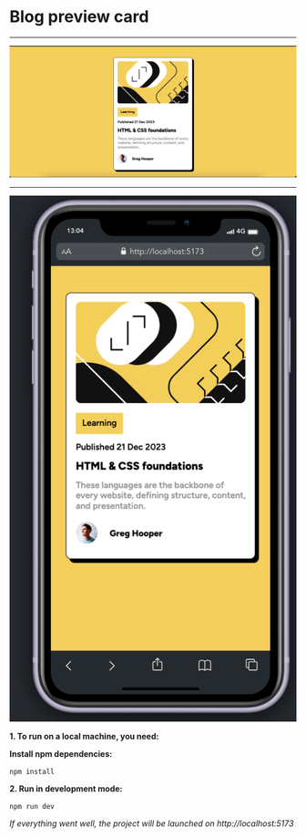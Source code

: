 # Blog preview card
___

![image](images/1.png)
___

![image](images/2.png)


**1. To run on a local machine, you need:**

**Install npm dependencies:**

```
npm install
```

**2. Run in development mode:**

```
npm run dev
```

*If everything went well, the project will be launched on http://localhost:5173*